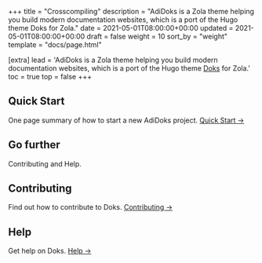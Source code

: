 +++
title = "Crosscompiling"
description = "AdiDoks is a Zola theme helping you build modern documentation websites, which is a port of the Hugo theme Doks for Zola."
date = 2021-05-01T08:00:00+00:00
updated = 2021-05-01T08:00:00+00:00
draft = false
weight = 10
sort_by = "weight"
template = "docs/page.html"

[extra]
lead = 'AdiDoks is a Zola theme helping you build modern documentation websites, which is a port of the Hugo theme <a href="https://github.com/h-enk/doks">Doks</a> for Zola.'
toc = true
top = false
+++

## Quick Start

One page summary of how to start a new AdiDoks project. [Quick Start →](../quick-start/)

## Go further

Contributing and Help.

## Contributing

Find out how to contribute to Doks. [Contributing →](../../contributing/how-to-contribute/)

## Help

Get help on Doks. [Help →](../../help/faq/)
